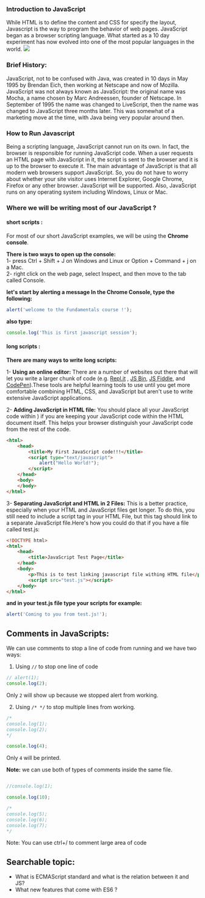 


### Introduction to JavaScript
While HTML is to define the content and CSS for specify the layout, Javascript is the way to program the behavior of web pages.
JavaScript began as a browser scripting language. What started as a 10 day experiment has now evolved into one of the most popular languages in the
world.
![](https://www.guru99.com/images/JavaScript/javascript1_1.png)

<h3 id="brief">Brief History:</h3>
JavaScript, not to be confused with Java, was created in 10 days in May 1995 by Brendan Eich, then working at Netscape and now of Mozilla. JavaScript was not always known as JavaScript: the original name was Mocha, a name chosen by Marc Andreessen, founder of Netscape. In September of 1995 the name was changed to LiveScript, then the name was changed to JavaScript three months later. This was somewhat of a marketing move at the time, with Java being very popular around then.

### How to Run Javascript 
Being a scripting language, JavaScript cannot run on its own. In fact, the browser is responsible for running JavaScript code. When a user requests an HTML page with JavaScript in it, the script is sent to the browser and it is up to the browser to execute it. The main advantage of JavaScript is that all modern web browsers support JavaScript. So, you do not have to worry about whether your site visitor uses Internet Explorer, Google Chrome, Firefox or any other browser. JavaScript will be supported. Also, JavaScript runs on any operating system including Windows, Linux or Mac.

### Where we will be writing most of our JavaScript ?
#### short scripts : 
For most of our short JavaScript examples, we will be using the **Chrome console**. 

**There is two ways to open up the console:**     
1- press Ctrl + Shift + J on Windows and Linux or  Option + Command + j on a Mac.     
2- right click on the web page, select Inspect, and then move to the tab called Console.

**let's start by alerting a message In the Chrome Console, type the following:**
```javascript
alert('welcome to the Fundamentals course !');
```
**also type:**
```javascript
console.log('This is first javascript session');
```

#### long scripts : 
**There are many ways to write long scripts:**

1- **Using an online editor:**
There are a number of websites out there that will let you write a larger chunk of code (e.g. [Repl.it](https://repl.it/) , [JS Bin](http://jsbin.com/?html,output), [JS Fiddle](https://jsfiddle.net/), and [CodePen](https://codepen.io/)).These tools are helpful learning tools to use until you get more comfortable combining HTML, CSS, and JavaScript but aren't use to write extensive JavaScript applications.

2- **Adding JavaScript in HTML file:**
You should place all your JavaScript code within <script> tags (<script> and </script>) if you are keeping your JavaScript code within the HTML document itself. This helps your browser distinguish your JavaScript code from the rest of the code. 

```HTML 
<html>
    <head>
        <title>My First JavaScript code!!!</title>
        <script type="text/javascript">
            alert("Hello World!");
        </script>
    </head>
    <body>
    </body>
</html>
```
3- **Separating JavaScript and HTML in 2 Files:**
This is a better practice, especially when your HTML and JavaScript files get longer. To do this, you still need to include a script tag in your HTML File, but this tag should link to a separate JavaScript file.Here's how you could do that if you have a file called test.js:

```HTML
<!DOCTYPE html>
<html>
    <head>
        <title>JavaScript Test Page</title>
    </head>
    <body>
        <p>This is to test linking javascript file withing HTML file</p>
        <script src="test.js"></script>
    </body>
</html>
```
**and in your test.js file type your scripts for example:** 
```javascript
alert('Coming to you from test.js!');
```
## Comments in JavaScripts: 
We can use comments to stop a line of code from running and we have two ways:
1. Using `//` to stop one line of code

```js
// alert(1);
console.log(2);
```
Only `2` will show up because we stopped alert from working.

2. Using `/* */` to stop multiple lines from working.

```js
/*
console.log(1);
console.log(2);
*/

console.log(4);

```

Only `4` will be printed.

**Note:** we can use both of types of comments inside the same file.

```js

//console.log(1);

console.log(10);

/*
console.log(5);
console.log(6);
console.log(7);
*/

```
Note: You can use ctrl+/ to comment large area of code

## Searchable topic: 
- What is ECMAScript standard and what is the relation between it and JS?
- What new features that come with ES6 ?
